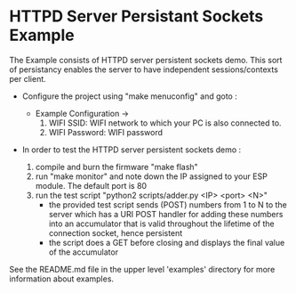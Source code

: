 # HTTPD Server Persistant Sockets Example

The Example consists of HTTPD server persistent sockets demo.
This sort of persistancy enables the server to have independent sessions/contexts per client.

* Configure the project using "make menuconfig" and goto :
    * Example Configuration ->
        1. WIFI SSID: WIFI network to which your PC is also connected to.
        2. WIFI Password: WIFI password

* In order to test the HTTPD server persistent sockets demo :
    1. compile and burn the firmware "make flash"
    2. run "make monitor" and note down the IP assigned to your ESP module. The default port is 80
    3. run the test script "python2 scripts/adder.py \<IP\> \<port\> \<N\>"
        * the provided test script sends (POST) numbers from 1 to N to the server which has a URI POST handler for adding these numbers into an accumulator that is valid throughout the lifetime of the connection socket, hence persistent
        * the script does a GET before closing and displays the final value of the accumulator

See the README.md file in the upper level 'examples' directory for more information about examples.
